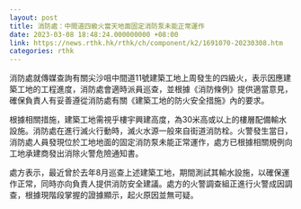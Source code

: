 ```yaml
---
layout: post
title: 消防處：中間道四級火當天地面固定消防泵未能正常運作
date: 2023-03-08 18:48:24.000000000 +08:00
link: https://news.rthk.hk/rthk/ch/component/k2/1691070-20230308.htm
categories: rthk
---
```


消防處就傳媒查詢有關尖沙咀中間道11號建築工地上周發生的四級火，表示因應建築工地的工程進度，消防處會適時派員巡查，並根據《消防條例》提供適當意見，確保負責人有妥善遵從消防處有關《建築工地的防火安全措施》內的要求。

根據相關措施，建築工地需視乎樓宇興建高度，為30米高或以上的樓層配備輸水設施。消防處在進行滅火行動時，滅火水源一般來自街道消防栓。火警發生當日，消防處人員發現位於工地地面的固定消防泵未能正常運作，處方已根據相關規例向工地承建商發出消除火警危險通知書。
 
處方表示，最近曾於去年8月巡查上述建築工地，期間測試其輸水設施，以確保運作正常，同時亦向負責人提供消防安全建議。處方的火警調查組正進行火警成因調查，根據現階段掌握的證據顯示，起火原因並無可疑。
